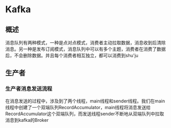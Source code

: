 # Kafka


## 概述

消息队列有两种模式，一种是点对点模式，消费者主动拉取数据，消息收到后清除消息。另一种是发布订阅模式，消息队列中可以有多个主题，消费者在消费了数据后，不会删除数据。并且每个消费者相互独立，都可以消费到shu'ju

## 生产者

### 生产者消息发送流程

在消息发送的过程中，涉及到了两个线程，main线程和sender线程。我们在main线程中创建了一个双端队列RecordAccumulator，main线程将消息发送给RecordAccumulator这个双端队列，而发送线程sender不断地从双端队列中拉取消息到kafka的Broker
